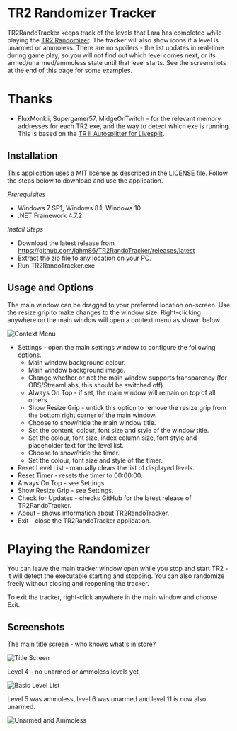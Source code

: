 # TR2 Randomizer Tracker
TR2RandoTracker keeps track of the levels that Lara has completed while playing the [TR2 Randomizer](https://github.com/DanzaG/TR2-Rando). The tracker will also show icons if a level is unarmed or ammoless. There are no spoilers - the list updates in real-time during game play, so you will not find out which level comes next, or its armed/unarmed/ammoless state until that level starts. See the screenshots at the end of this page for some examples.

# Thanks
* FluxMonkii, Supergamer57, MidgeOnTwitch - for the relevant memory addresses for each TR2 exe, and the way to detect which exe is running. This is based on the [TR II Autosplitter for Livesplit](https://raw.githubusercontent.com/FluxMonkii/Autosplitters/master/TombRaiderII.asl). 

## Installation

This application uses a MIT license as described in the LICENSE file. Follow the steps below to download and use the application.

_Prerequisites_
* Windows 7 SP1, Windows 8.1, Windows 10
* .NET Framework 4.7.2

_Install Steps_
* Download the latest release from https://github.com/lahm86/TR2RandoTracker/releases/latest
* Extract the zip file to any location on your PC.
* Run TR2RandoTracker.exe

## Usage and Options

The main window can be dragged to your preferred location on-screen. Use the resize grip to make changes to the window size. Right-clicking anywhere on the main window will open a context menu as shown below.

![Context Menu](https://github.com/lahm86/TR2RandoTracker/blob/main/Resources/ContextMenu094.png)

* Settings - open the main settings window to configure the following options.
  * Main window background colour.
  * Main window background image.
  * Change whether or not the main window supports transparency (for OBS/StreamLabs, this should be switched off).
  * Always On Top - if set, the main window will remain on top of all others.
  * Show Resize Grip - untick this option to remove the resize grip from the bottom right corner of the main window.
  * Choose to show/hide the main window title.
  * Set the content, colour, font size and style of the window title.
  * Set the colour, font size, index column size, font style and placeholder text for the level list.
  * Choose to show/hide the timer.
  * Set the colour, font size and style of the timer.
* Reset Level List - manually clears the list of displayed levels.
* Reset Timer - resets the timer to 00:00:00.
* Always On Top - see Settings.
* Show Resize Grip - see Settings.
* Check for Updates - checks GitHub for the latest release of TR2RandoTracker.
* About - shows information about TR2RandoTracker.
* Exit - close the TR2RandoTracker application.

# Playing the Randomizer
You can leave the main tracker window open while you stop and start TR2 - it will detect the executable starting and stopping. You can also randomize freely without closing and reopening the tracker.

To exit the tracker, right-click anywhere in the main window and choose Exit.

## Screenshots
The main title screen - who knows what's in store?

![Title Screen](https://github.com/lahm86/TR2RandoTracker/blob/main/Resources/TitleScreen094.png)


Level 4 - no unarmed or ammoless levels yet

![Basic Level List](https://github.com/lahm86/TR2RandoTracker/blob/main/Resources/LevelList094.png)


Level 5 was ammoless, level 6 was unarmed and level 11 is now also unarmed.

![Unarmed and Ammoless](https://github.com/lahm86/TR2RandoTracker/blob/main/Resources/UnarmedAmmoless094.png)
